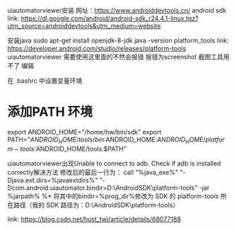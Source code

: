 uiautomatorviewer安装
网址：https://www.androiddevtools.cn/
android sdk link: https://dl.google.com/android/android-sdk_r24.4.1-linux.tgz?utm_source=androiddevtools&utm_medium=website

安装java
sudo apt-get install openjdk-8-jdk
java -version
platform_tools link: https://developer.android.com/studio/releases/platform-tools
uiautomatorviewer 需要使用这里面的不然会报错
报错为screenshot 截图工具用不了  编辑

在 .bashrc 中设置变量环境

# 添加PATH 环境
export ANDROID_HOME="/home/hw/bin/sdk"
export PATH="$ANDROID_HOME/tools/bin:$ANDROID_HOME:$ANDROID_HOME/platform-tools:$ANDROID_HOME/tools:$PATH"


uiautomatorviewer出现Unable to connect to adb. Check if adb is installed correctly解决方法
修改后的最后一行为：
call "%java_exe%" "-Djava.ext.dirs=%javaextdirs%" "-Dcom.android.uiautomator.bindir=D:\AndroidSDK\platform-tools" -jar %jarpath% %*
将其中的bindir=%prog_dir%修改为 SDK 的 platform-tools 所在路径（我的 SDK 路径为：D:\AndroidSDK\platform-tools）



link:
    https://blog.csdn.net/hust_twj/article/details/68077188